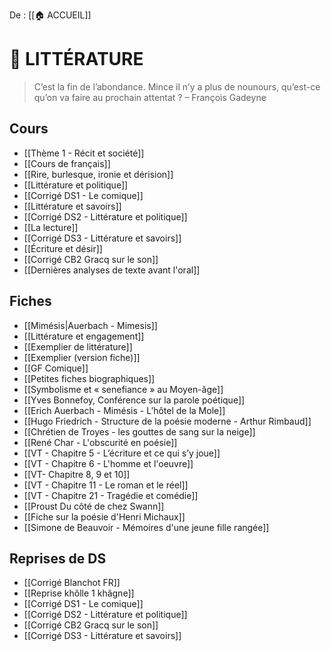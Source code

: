 De : [[🏠 ACCUEIL]]

# 📖 LITTÉRATURE

> C’est la fin de l’abondance. Mince il n’y a plus de nounours, qu’est-ce qu’on va faire au prochain attentat ?  – François Gadeyne 
## Cours

- [[Thème 1 - Récit et société]]
- [[Cours de français]]
- [[Rire, burlesque, ironie et dérision]]
- [[Littérature et politique]] 
- [[Corrigé DS1 - Le comique]] 
- [[Littérature et savoirs]] 
- [[Corrigé DS2 - Littérature et politique]] 
- [[La lecture]] 
- [[Corrigé DS3 - Littérature et savoirs]] 
- [[Écriture et désir]] 
- [[Corrigé CB2 Gracq sur le son]] 
- [[Dernières analyses de texte avant l'oral]] 

## Fiches 

- [[Mimésis|Auerbach - Mimesis]]  
- [[Littérature et engagement]] 
- [[Exemplier de littérature]] 
- [[Exemplier (version fiche)]] 
- [[GF Comique]] 
- [[Petites fiches biographiques]]  
- [[Symbolisme et « senefiance » au Moyen-âge]] 
- [[Yves Bonnefoy, Conférence sur la parole poétique]] 
- [[Erich Auerbach - Mimésis - L’hôtel de la Mole]] 
- [[Hugo Friedrich - Structure de la poésie moderne - Arthur Rimbaud]]
- [[Chrétien de Troyes - les gouttes de sang sur la neige]]
- [[René Char - L'obscurité en poésie]]
- [[VT - Chapitre 5 - L’écriture et ce qui s’y joue]] 
- [[VT - Chapitre 6 - L'homme et l'oeuvre]]
-  [[VT- Chapitre 8, 9 et 10]] 
- [[VT - Chapitre 11 - Le roman et le réel]]
- [[VT - Chapitre 21 - Tragédie et comédie]] 
- [[Proust  Du côté de chez Swann]]
- [[Fiche sur la poésie d'Henri Michaux]]
- [[Simone de Beauvoir - Mémoires d'une jeune fille rangée]] 

## Reprises de DS 

- [[Corrigé Blanchot FR]]
- [[Reprise khôlle 1 khâgne]] 
- [[Corrigé DS1 - Le comique]]
- [[Corrigé DS2 - Littérature et politique]]
- [[Corrigé CB2 Gracq sur le son]]
- [[Corrigé DS3 - Littérature et savoirs]]

